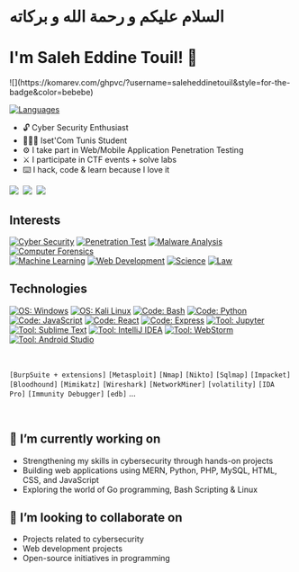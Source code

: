 # السلام عليكم و رحمة الله و بركاته
# I'm Saleh Eddine Touil! 👋

<div align="left">
![](https://komarev.com/ghpvc/?username=saleheddinetouil&style=for-the-badge&color=bebebe)
</div>

[![ Languages        ](https://img.shields.io/badge/[%20AR%20|%20FR%20|%20EN%20]-informational?style=flat-square&color=eeeeee)]()

- 🔓 Cyber Security Enthusiast
- 👨🏻‍🎓 Iset'Com Tunis Student
- ⚙️ I take part in Web/Mobile Application Penetration Testing
- ⚔️ I participate in CTF events + solve labs
- ⌨️ I hack, code & learn because I love it
<div align=left>
	<a href="#"><img src="https://img.shields.io/badge/CV%20[EN]-informational?style=for-the-badge&color=808080"/></a>&nbsp;
		<a href="https://cybersec.salehtouil.tech"><img src="https://img.shields.io/badge/CTF%20WRITEUPS-informational?style=for-the-badge&color=808080"/></a>&nbsp;
		<a href="#"><img src="https://img.shields.io/badge/PORTFOLIO-informational?style=for-the-badge&color=808080"/></a>&nbsp;
</div>


## Interests
[![ Cyber Security     ](https://img.shields.io/badge/Cyber%20Security-informational?style=for-the-badge&color=424242)]()
[![ Penetration Test   ](https://img.shields.io/badge/Penetration%20Test-informational?style=for-the-badge&color=bebebe)]()
[![ Malware Analysis   ](https://img.shields.io/badge/Malware%20Analysis-informational?style=for-the-badge&color=bebebe)]()
[![ Computer Forensics ](https://img.shields.io/badge/Computer%20Forensics-informational?style=for-the-badge&color=bebebe)]()
<br>
[![ Machine Learning   ](https://img.shields.io/badge/Machine%20Learning-informational?style=for-the-badge&color=424242)]()
[![ Web Development    ](https://img.shields.io/badge/Web%20Development-informational?style=for-the-badge&color=424242)]()
[![ Science            ](https://img.shields.io/badge/Science-informational?style=for-the-badge&color=424242)]()
[![ Law                ](https://img.shields.io/badge/Law-informational?style=for-the-badge&color=424242)]()


## Technologies
[![ OS: Windows          ](https://img.shields.io/static/v1?style=for-the-badge&logoColor=white&labelColor=424242&color=bebebe&label=OS&message=Windows&logo=windows)]()
[![ OS: Kali Linux       ](https://img.shields.io/static/v1?style=for-the-badge&logoColor=white&labelColor=424242&color=bebebe&label=OS&message=Kali%20Linux&logo=kalilinux)]()
[![ Code: Bash           ](https://img.shields.io/static/v1?style=for-the-badge&logoColor=white&labelColor=424242&color=bebebe&label=Code&message=Bash&logo=gnubash)]()
[![ Code: Python         ](https://img.shields.io/static/v1?style=for-the-badge&logoColor=white&labelColor=424242&color=bebebe&label=Code&message=Python&logo=python)]()
[![ Code: JavaScript     ](https://img.shields.io/static/v1?style=for-the-badge&logoColor=white&labelColor=424242&color=bebebe&label=Code&message=JavaScript&logo=javascript)]()
[![ Code: React          ](https://img.shields.io/static/v1?style=for-the-badge&logoColor=white&labelColor=424242&color=bebebe&label=Code&message=React&logo=react)]()
[![ Code: Express        ](https://img.shields.io/static/v1?style=for-the-badge&logoColor=white&labelColor=424242&color=bebebe&label=Code&message=Express&logo=express)]()
[![ Tool: Jupyter        ](https://img.shields.io/static/v1?style=for-the-badge&logoColor=white&labelColor=424242&color=bebebe&label=Tools&message=Jupyter%20Notebook&logo=jupyter)]()
[![ Tool: Sublime Text   ](https://img.shields.io/static/v1?style=for-the-badge&logoColor=white&labelColor=424242&color=bebebe&label=Tools&message=Sublime%20Text&logo=sublimetext)]()
[![ Tool: IntelliJ IDEA  ](https://img.shields.io/static/v1?style=for-the-badge&logoColor=white&labelColor=424242&color=bebebe&label=Tools&message=IntelliJ%20IDEA&logo=intellijidea)]()
[![ Tool: WebStorm       ](https://img.shields.io/static/v1?style=for-the-badge&logoColor=white&labelColor=424242&color=bebebe&label=Tools&message=WebStorm&logo=webstorm)]()
[![ Tool: Android Studio ](https://img.shields.io/static/v1?style=for-the-badge&logoColor=white&labelColor=424242&color=bebebe&label=Tools&message=Android%20Studio&logo=androidstudio)]()

<br><p></p>

`[BurpSuite + extensions]` `[Metasploit]` `[Nmap]` `[Nikto]` `[Sqlmap]` `[Impacket]` `[Bloodhound]` `[Mimikatz]` `[Wireshark]` `[NetworkMiner]` `[volatility]` `[IDA Pro]` `[Immunity Debugger]` `[edb]` ...

<br>

## 🔭 I’m currently working on

- Strengthening my skills in cybersecurity through hands-on projects
- Building web applications using MERN, Python, PHP, MySQL, HTML, CSS, and JavaScript
- Exploring the world of Go programming, Bash Scripting & Linux

## 🤝 I’m looking to collaborate on

- Projects related to cybersecurity
- Web development projects
- Open-source initiatives in programming


